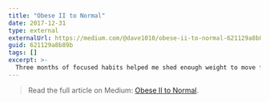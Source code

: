 ```yaml
---
title: "Obese II to Normal"
date: 2017-12-31
type: external
externalUrl: https://medium.com/@dave1010/obese-ii-to-normal-621129a8b89b
guid: 621129a8b89b
tags: []
excerpt: >-
  Three months of focused habits helped me shed enough weight to move from the Obese II category back to a healthy range.
---
```


> Read the full article on Medium: [Obese II to Normal](https://medium.com/@dave1010/obese-ii-to-normal-621129a8b89b).
